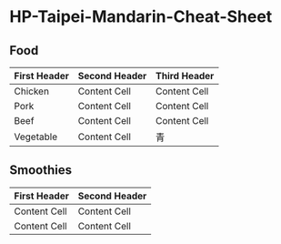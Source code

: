 # HP-Taipei-Mandarin-Cheat-Sheet

## Food

First Header  | Second Header  | Third Header
------------- | -------------  | -------------
Chicken  | Content Cell   | Content Cell
Pork  | Content Cell   | Content Cell
Beef  | Content Cell   | Content Cell
Vegetable  | Content Cell   | 青

## Smoothies

First Header  | Second Header
------------- | -------------
Content Cell  | Content Cell
Content Cell  | Content Cell
